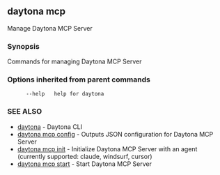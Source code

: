 ## daytona mcp

Manage Daytona MCP Server

### Synopsis

Commands for managing Daytona MCP Server

### Options inherited from parent commands

```
      --help   help for daytona
```

### SEE ALSO

* [daytona](daytona.md)  - Daytona CLI
* [daytona mcp config](daytona_mcp_config.md)  - Outputs JSON configuration for Daytona MCP Server
* [daytona mcp init](daytona_mcp_init.md)  - Initialize Daytona MCP Server with an agent (currently supported: claude, windsurf, cursor)
* [daytona mcp start](daytona_mcp_start.md)  - Start Daytona MCP Server
